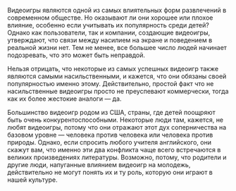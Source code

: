 Видеоигры являются одной из самых влиятельных форм развлечений в современном обществе. Но оказывают ли они хорошее или плохое влияние, особенно если учитывать их популярность среди детей? Однако как пользователи, так и компании, создающие видеоигры, утверждают, что связи
между насилием на экране и поведением в реальной жизни нет. Тем не менее, все большее число людей начинает подозревать, что это может быть неправдой.

Нельзя отрицать, что некоторые из самых успешных видеоигр также являются самыми насильственными, и кажется, что они обязаны своей популярностью именно этому. Действительно, простой факт что не насильственные видеоигры просто не преуспевают коммерчески, тогда как их более жестокие аналоги — да.

Большинство видеоигр родом из США, страны, где детей поощряют быть очень конкурентоспособными. Некоторые люди там, кажется, не любят видеоигры, потому что они отражают этот дух соперничества на базовом уровне — человека против человека или человека против природы. Однако, если спросить любого учителя английского, они скажут вам, что именно эти два конфликта чаще всего встречаются в великих произведениях литературы. Возможно, потому, что родители и другие люди, напуганные влиянием видеоигр на молодежь, действительно не могут понять их и ту роль, которую они играют в нашей культуре.